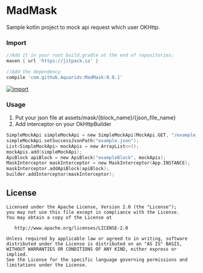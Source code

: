 # MadMask
Sample kotlin project to mock api request which user OKHttp.

### Import

```groovy
//Add it in your root build.gradle at the end of repositories:
maven { url 'https://jitpack.io' }
```
```groovy
//Add the dependency
compile 'com.github.Aquarids:MadMask:0.0.1'
```
[![import](https://jitpack.io/v/Aquarids/MadMask.svg)](https://jitpack.io/#Aquarids/MadMask)

### Usage
1. Put your json file at assets/mask/{block_name}/{json_file_name}
2. Add interceptor on your OkHttpBuilder
```kotlin
SimpleMockApi simpleMockApi = new SimpleMockApi(MockApi.GET, "/example_request");
simpleMockApi.setSuccessJsonPath("example.json");
List<SimpleMockApi> mockApis = new ArrayList<>();
mockApis.add(simpleMockApi);
ApiBlock apiBlock = new ApiBlock("exampleBlock", mockApis);
MaskInterceptor maskInterceptor = new MaskInterceptor(App.INSTANCE);
maskInterceptor.addApiBlock(apiBlock);
builder.addInterceptor(maskInterceptor);
```
License
--------

    Licensed under the Apache License, Version 2.0 (the "License");
    you may not use this file except in compliance with the License.
    You may obtain a copy of the License at
    
       http://www.apache.org/licenses/LICENSE-2.0
    
    Unless required by applicable law or agreed to in writing, software
    distributed under the License is distributed on an "AS IS" BASIS,
    WITHOUT WARRANTIES OR CONDITIONS OF ANY KIND, either express or implied.
    See the License for the specific language governing permissions and
    limitations under the License.
